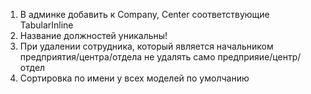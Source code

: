 1. В админке добавить к Company, Center соответствующие TabularInline
2. Название должностей уникальны!
3. При удалении сотрудника, который является начальником предприятия/центра/отдела не удалять само предприяие/центр/отдел
4. Сортировка по имени у всех моделей по умолчанию
